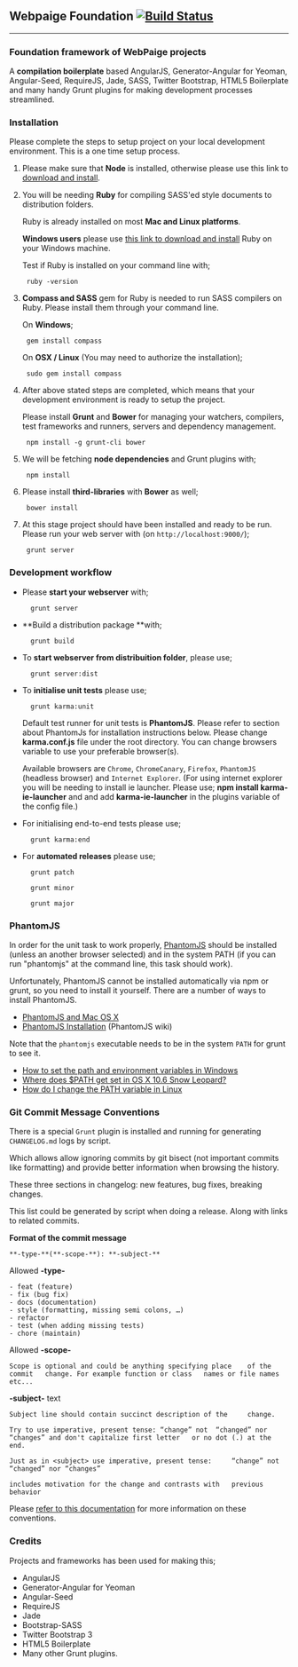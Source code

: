## Webpaige Foundation [![Build Status](https://travis-ci.org/askcs/webpaige-foundation.png?branch=master)](https://travis-ci.org/askcs/webpaige-foundation)

---

### Foundation framework of WebPaige projects

A **compilation boilerplate** based AngularJS, Generator-Angular for Yeoman, Angular-Seed, RequireJS, Jade, SASS, Twitter Bootstrap, HTML5 Boilerplate and many handy Grunt plugins for making development processes streamlined.


### Installation
Please complete the steps to setup project on your local development environment. This is a one time setup process.

1. Please make sure that **Node** is installed, otherwise please use this link to [download and install](http://nodejs.org/).

2. You will be needing **Ruby** for compiling SASS'ed style documents to distribution folders. 

	Ruby is already installed on most **Mac and Linux platforms**. 
	
	**Windows users** please use [this link to download and install](http://rubyinstaller.org/) Ruby on your Windows machine.

	Test if Ruby is installed on your command line with;
		
		ruby -version
		
3. **Compass and SASS** gem for Ruby is needed to run SASS compilers on Ruby. Please install them through your command line.
	
	On **Windows**;
	
		gem install compass
		
	On **OSX / Linux** (You may need to authorize the installation);
	
		sudo gem install compass
		
4. After above stated steps are completed, which means that your development environment is ready to setup the project. 

	Please install **Grunt** and **Bower** for managing your watchers, compilers, test frameworks and runners, servers and dependency management.

		npm install -g grunt-cli bower
	
5. We will be fetching **node dependencies** and Grunt plugins with;

		npm install
		
6. Please install **third-libraries** with **Bower** as well;

		bower install 
		
7. At this stage project should have been installed and ready to be run. Please run your web server with (on `http://localhost:9000/`);

		grunt server



### Development workflow

* Please **start your webserver** with;

		grunt server

* **Build a distribution package **with;

		grunt build
		
* To **start webserver from distribuition folder**, please use;

		grunt server:dist
		
* To **initialise unit tests** please use;

		grunt karma:unit
		
	Default test runner for unit tests is **PhantomJS**. Please refer to section about PhantomJs for installation instructions below. Please change **karma.conf.js** file under the root directory. You can change browsers variable to use your preferable browser(s). 
	
	Available browsers are `Chrome`, `ChromeCanary`, `Firefox`, `PhantomJS` (headless browser) and `Internet Explorer`. (For using internet explorer you will be needing to install ie launcher. Please use; **npm install karma-ie-launcher** and and add **karma-ie-launcher** in the plugins variable of the config file.)	
	
		
* For initialising end-to-end tests please use;

		grunt karma:end

* For **automated releases** please use;

		grunt patch
		
		grunt minor
		
		grunt major


### PhantomJS
In order for the unit task to work properly, [PhantomJS](http://www.phantomjs.org/) should be installed (unless an another browser selected) and in the system PATH (if you can run "phantomjs" at the command line, this task should work).

Unfortunately, PhantomJS cannot be installed automatically via npm or grunt, so you need to install it yourself. There are a number of ways to install PhantomJS.

* [PhantomJS and Mac OS X](http://ariya.ofilabs.com/2012/02/phantomjs-and-mac-os-x.html)
* [PhantomJS Installation](http://code.google.com/p/phantomjs/wiki/Installation) (PhantomJS wiki)

Note that the `phantomjs` executable needs to be in the system `PATH` for grunt to see it.

* [How to set the path and environment variables in Windows](http://www.computerhope.com/issues/ch000549.htm)
* [Where does $PATH get set in OS X 10.6 Snow Leopard?](http://superuser.com/questions/69130/where-does-path-get-set-in-os-x-10-6-snow-leopard)
* [How do I change the PATH variable in Linux](https://www.google.com/search?q=How+do+I+change+the+PATH+variable+in+Linux)


### Git Commit Message Conventions
There is a special `Grunt` plugin is installed and running for generating `CHANGELOG.md` logs by script. 

Which allows allow ignoring commits by git bisect (not important commits like formatting) and provide better information when browsing the history.

These three sections in changelog: new features, bug fixes, breaking changes.

This list could be generated by script when doing a release. Along with links to related commits.

**Format of the commit message**

	**-type-**(**-scope-**): **-subject-**

Allowed **-type-**

	- feat (feature)
	- fix (bug fix)
	- docs (documentation)
	- style (formatting, missing semi colons, …)
	- refactor
	- test (when adding missing tests)
	- chore (maintain)
	
Allowed **-scope-**

	Scope is optional and could be anything specifying place 	of the commit 	change. For example function or class 	names or file names etc...

**-subject-** text	

	Subject line should contain succinct description of the 	change.
	
	Try to use imperative, present tense: “change” not 	“changed” nor “changes” and don't capitalize first letter 	or no dot (.) at the end. 
	
	Just as in <subject> use imperative, present tense: 	“change” not “changed” nor “changes”

	includes motivation for the change and contrasts with 	previous behavior

Please [refer to this documentation](https://docs.google.com/a/ask-cs.com/document/d/1QrDFcIiPjSLDn3EL15IJygNPiHORgU1_OOAqWjiDU5Y/edit#heading=h.em2hiij8p46d) for more information on these conventions. 


### Credits
Projects and frameworks has been used for making this;

* AngularJS
* Generator-Angular for Yeoman
* Angular-Seed
* RequireJS
* Jade
* Bootstrap-SASS
* Twitter Bootstrap 3
* HTML5 Boilerplate
* Many other Grunt plugins.